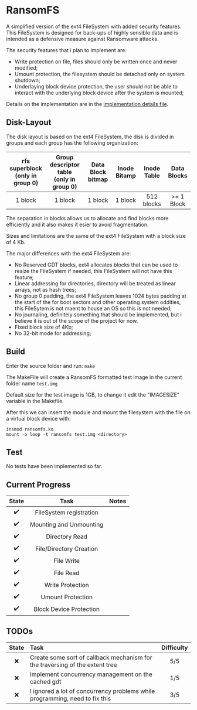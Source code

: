 # RansomFS
A simplified version of the ext4 FileSystem with added security features. This FileSystem is designed for back-ups of highly sensible data and is intended as a defensive measure against Ransomware attacks.

The security features that i plan to implement are:
- Write protection on file, files should only be written once and never modified;
- Umount protection, the filesystem should be detached only on system shutdown;
- Underlaying block device protection, the user should not be able to interact with the underlying block device after the system is mounted;

Details on the implementation are in the [implementation details file](docs/Implemention%20details%20of%20the%20protections.md).

## Disk-Layout

The disk layout is based on the ext4 FileSystem, the disk is divided in groups and each group has the following organization: 

| rfs superblock <br/> (only in group 0) | Group descriptor table <br/> (only in group 0) | Data Block bitmap | Inode Bitamp | Inode Table | Data Blocks |
|:-:|:-:|:-:|:-:|:-:|:-:|
| 1 block | 1 block | 1 block | 1 block | 512 blocks | >= 1 Block |

The separation in blocks allows us to allocate and find blocks more efficiently and it also makes it esier to avoid fragmentation.

Sizes and limitations are the same of the ext4 FileSystem with a block size of 4 Kb.

The major differences with the ext4 FileSystem are:
- No Reserved GDT blocks, ext4 allocates blocks that can be used to resize the FileSystem if needed, this FileSystem will not have this feature;
- Linear addressing for directories, directory will be treated as linear arrays, not as hash trees;
- No group 0 padding, the ext4 FileSystem leaves 1024 bytes padding at the start of the for boot sectors and other operating system oddities, this FileSytem is not maent to house an OS so this is not needed;
- No journaling, definitely something that should be implemented, but i believe it is out of the scope of the project for now.
- Fixed block size of 4Kb;
- No 32-bit mode for addressing;

## Build

Enter the source folder and run: ```make```

The MakeFile will create a RansomFS formatted test image in the current folder name ```test.img```

Default size for the test image is 1GB, to change it edit the "IMAGESIZE" variable in the Makefile.

After this we can insert the module and mount the filesystem with the file on a virtual block device with:

```
insmod ransomfs.ko
mount -o loop -t ransomfs test.img <directory>
```

## Test

No tests have been implemented so far.

## Current Progress

| State | Task | Notes |
|:-:|:-:|:-:|
| :heavy_check_mark: | FileSystem registration | |
| :heavy_check_mark: | Mounting and Unmounting | |
| :heavy_check_mark: | Directory Read | |
| :heavy_check_mark: | File/Directory Creation | |
| :heavy_check_mark: | File Write | |
| :heavy_check_mark: | File Read | |
| :heavy_check_mark: | Write Protection | |
| :heavy_check_mark: | Umount Protection | |
| :heavy_check_mark: | Block Device Protection | |

## TODOs

| State | Task | Difficulty |
|:-:|:-|:-:|
|:x:| Create some sort of callback mechanism for the traversing of the extent tree | 5/5 |
|:x:| Implement concurrency management on the cached gdt | 1/5 |
|:x:| I ignored a lot of concurrency problems while programming, need to fix this | 3/5 |
